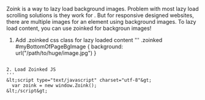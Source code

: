 Zoink is a way to lazy load background images. Problem with most lazy load scrolling solutions is they work for <img>. But for responsive designed websites, there are multiple images for an element using background images. To lazy load content, you can use zoinked for backgroun images!

1. Add .zoinked css class for lazy loaded content
'''
.zoinked #myBottomOfPageBgImage {
 background: url("/path/to/huge/image.jpg")
}
```

2. Load Zoinked JS
'''
&lt;script type="text/javascript" charset="utf-8"&gt;
  var zoink = new window.Zoink();
&lt;/script&gt;
```

